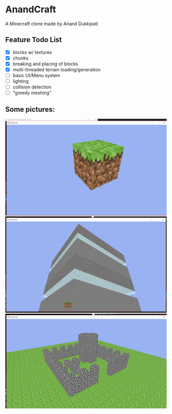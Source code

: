 # AnandCraft
A Minecraft clone made by Anand Dukkipati

## Feature Todo List
- [x] blocks w/ textures
- [x] chunks
- [x] breaking and placing of blocks
- [x] multi-threaded terrain loading/generation
- [ ] basic UI/Menu system
- [ ] lighting
- [ ] collision detection
- [ ] "greedy meshing"

## Some pictures:
![Grass Block](/screenshots/grass-block.jpg)
![Glass and Cobblestone](/screenshots/glass-and-cobble-chunk.jpg)
![Castle](/screenshots/castle.jpg)


